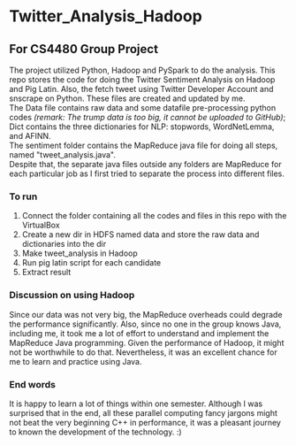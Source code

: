 # Twitter_Analysis_Hadoop
## For CS4480 Group Project
The project utilized Python, Hadoop and PySpark to do the analysis. This repo stores the code for doing the Twitter Sentiment Analysis on Hadoop and Pig Latin.  Also, the fetch tweet using Twitter Developer Account and snscrape on Python. These files are created and updated by me. <br>
The Data file contains raw data and some datafile pre-processing python codes *(remark: The trump data is too big, it cannot be uploaded to GitHub)*; Dict contains the three dictionaries for NLP: stopwords, WordNetLemma, and AFINN. <br>
The sentiment folder contains the MapReduce java file for doing all steps, named "tweet_analysis.java". <br>
Despite that, the separate java files outside any folders are MapReduce for each particular job as I first tried to separate the process into different files. <br>

### To run
<ol>
  <li>Connect the folder containing all the codes and files in this repo with the VirtualBox</li>
  <li>Create a new dir in HDFS named data and store the raw data and dictionaries into the dir</li>
  <li>Make tweet_analysis in Hadoop</li>
  <li>Run pig latin script for each candidate</li>
  <li>Extract result</li>
</ol>

### Discussion on using Hadoop
Since our data was not very big, the MapReduce overheads could degrade the performance significantly. Also, since no one in the group knows Java, including me, it took me a lot of effort to understand and implement the MapReduce Java programming. Given the performance of Hadoop, it might not be worthwhile to do that. Nevertheless, it was an excellent chance for me to learn and practice using Java.<br> 

### End words
It is happy to learn a lot of things within one semester. Although I was surprised that in the end, all these parallel computing fancy jargons might not beat the very beginning C++ in performance, it was a pleasant journey to known the development of the technology. :)
